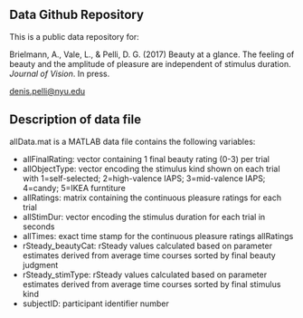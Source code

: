 ## Data Github Repository

This is a public data repository for:

Brielmann, A., Vale, L., & Pelli, D. G. (2017) Beauty at a glance. The feeling of beauty and the amplitude of pleasure are independent of stimulus duration. <i>Journal of Vision</i>. In press.

denis.pelli@nyu.edu


## Description of data file

allData.mat is a MATLAB data file contains the following variables:
<ul>
	<li>allFinalRating: vector containing 1 final beauty rating (0-3) per trial</li>
	<li>allObjectType: vector encoding the stimulus kind shown on each trial with 1=self-selected; 2=high-valence IAPS; 3=mid-valence IAPS; 4=candy; 5=IKEA furntiture</li>
	<li>allRatings: matrix containing the continuous pleasure ratings for each trial</li>
	<li>allStimDur: vector encoding the stimulus duration for each trial in seconds</li>
	<li>allTimes: exact time stamp for the continuous pleasure ratings allRatings</li>
	<li>rSteady_beautyCat: rSteady values calculated based on parameter estimates derived from average time courses sorted by final beauty judgment</li>
	<li>rSteady_stimType: rSteady values calculated based on parameter estimates derived from average time courses sorted by final stimulus kind</li>
	<li>subjectID: participant identifier number</li>
</ul>
